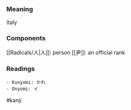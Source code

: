 ### Meaning

Italy

### Components

[[Radicals/人|人]]: person [[尹]]: an official rank

### Readings

```
- Kunyomi: かれ
- Onyomi: イ
```

#kanji